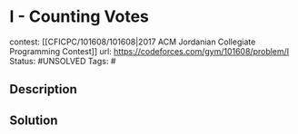# I - Counting Votes

contest: [[CFICPC/101608/101608|2017 ACM Jordanian Collegiate Programming Contest]]
url: https://codeforces.com/gym/101608/problem/I
Status: #UNSOLVED
Tags: #

## Description

## Solution

